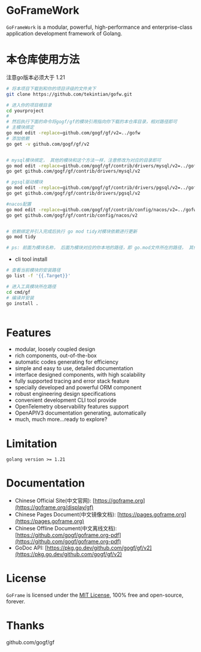 # GoFrameWork
`GoFrameWork` is a modular, powerful, high-performance and enterprise-class application development framework of Golang.


# 本仓库使用方法

注意go版本必须大于 1.21

~~~sh
# 将本项目下载到和你的项目评级的文件夹下
git clone https://github.com/tekintian/gofw.git

# 进入你的项目根目录
cd yourproject
#
# 然后执行下面的命令将gogf/gf的模块引用指向你下载的本仓库目录，相对路径即可
# 主模块绑定
go mod edit -replace=github.com/gogf/gf/v2=../gofw
# 添加依赖
go get -v github.com/gogf/gf/v2


# mysql模块绑定， 其他的模块和这个方法一样，注意修改为对应的目录即可
go mod edit -replace=github.com/gogf/gf/contrib/drivers/mysql/v2=../gofw/contrib/drivers/mysql
go get github.com/gogf/gf/contrib/drivers/mysql/v2

# pgsql驱动模块
go mod edit -replace=github.com/gogf/gf/contrib/drivers/pgsql/v2=../gofw/contrib/drivers/pgsql
go get github.com/gogf/gf/contrib/drivers/pgsql/v2

#nacos配置
go mod edit -replace=github.com/gogf/gf/contrib/config/nacos/v2=../gofw/contrib/config/nacos
go get github.com/gogf/gf/contrib/config/nacos/v2


# 依赖绑定并引入完成后执行 go mod tidy对模块依赖进行更新
go mod tidy

# ps: 前面为模块名称， 后面为模块对应的你本地的路径，即 go.mod文件所在的路径， 其他的模块的绑定方式一样
~~~

- cli tool install
~~~sh
# 查看当前模块的安装路径
go list -f '{{.Target}}'

# 进入工具模块所在路径
cd cmd/gf
# 编译并安装
go install .



~~~


# Features

- modular, loosely coupled design
- rich components, out-of-the-box
- automatic codes generating for efficiency
- simple and easy to use, detailed documentation
- interface designed components, with high scalability
- fully supported tracing and error stack feature
- specially developed and powerful ORM component
- robust engineering design specifications
- convenient development CLI tool provide
- OpenTelemetry observability features support
- OpenAPIV3 documentation generating, automatically
- much, much more...ready to explore?


# Limitation

```
golang version >= 1.21
```

# Documentation

- Chinese Official Site(中文官网): [https://goframe.org](https://goframe.org/display/gf)
- Chinese Pages Document(中文镜像文档): [https://pages.goframe.org](https://pages.goframe.org)
- Chinese Offline Document(中文离线文档): [https://github.com/gogf/goframe.org-pdf](https://github.com/gogf/goframe.org-pdf)
- GoDoc API: [https://pkg.go.dev/github.com/gogf/gf/v2](https://pkg.go.dev/github.com/gogf/gf/v2)

# License

`GoFrame` is licensed under the [MIT License](LICENSE), 100% free and open-source, forever.


# Thanks
github.com/gogf/gf
